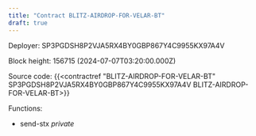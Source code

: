 ```yaml
---
title: "Contract BLITZ-AIRDROP-FOR-VELAR-BT"
draft: true
---
```

Deployer: SP3PGDSH8P2VJA5RX4BY0GBP867Y4C9955KX97A4V


 



Block height: 156715 (2024-07-07T03:20:00.000Z)

Source code: {{<contractref "BLITZ-AIRDROP-FOR-VELAR-BT" SP3PGDSH8P2VJA5RX4BY0GBP867Y4C9955KX97A4V BLITZ-AIRDROP-FOR-VELAR-BT>}}

Functions:

* send-stx _private_
